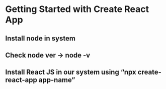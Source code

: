 # Getting Started with Create React App

## Install node in system

## Check node ver -> node -v

## Install React JS in our system using “npx create-react-app app-name”

